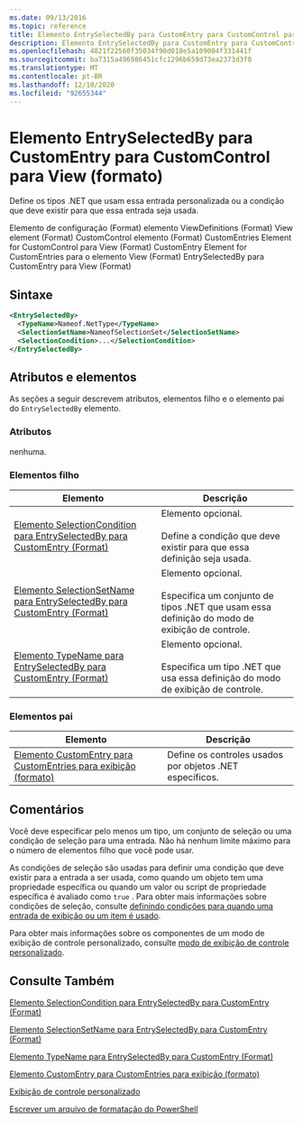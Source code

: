```yaml
---
ms.date: 09/13/2016
ms.topic: reference
title: Elemento EntrySelectedBy para CustomEntry para CustomControl para View (formato)
description: Elemento EntrySelectedBy para CustomEntry para CustomControl para View (formato)
ms.openlocfilehash: 4821f22560f35034f90d018e5a109004f331441f
ms.sourcegitcommit: ba7315a496986451cfc1296b659d73ea2373d3f0
ms.translationtype: MT
ms.contentlocale: pt-BR
ms.lasthandoff: 12/10/2020
ms.locfileid: "92655344"
---
```

# <a name="entryselectedby-element-for-customentry-for-customcontrol-for-view-format"></a>Elemento EntrySelectedBy para CustomEntry para CustomControl para View (formato)

Define os tipos .NET que usam essa entrada personalizada ou a condição que deve existir para que essa entrada seja usada.

Elemento de configuração (Format) elemento ViewDefinitions (Format) View element (Format) CustomControl elemento (Format) CustomEntries Element for CustomControl para View (Format) CustomEntry Element for CustomEntries para o elemento View (Format) EntrySelectedBy para CustomEntry para View (Format)

## <a name="syntax"></a>Sintaxe

```xml
<EntrySelectedBy>
  <TypeName>Nameof.NetType</TypeName>
  <SelectionSetName>NameofSelectionSet</SelectionSetName>
  <SelectionCondition>...</SelectionCondition>
</EntrySelectedBy>
```

## <a name="attributes-and-elements"></a>Atributos e elementos

As seções a seguir descrevem atributos, elementos filho e o elemento pai do `EntrySelectedBy` elemento.

### <a name="attributes"></a>Atributos

nenhuma.

### <a name="child-elements"></a>Elementos filho

|Elemento|Descrição|
|-------------|-----------------|
|[Elemento SelectionCondition para EntrySelectedBy para CustomEntry (Format)](./selectioncondition-element-for-entryselectedby-for-customcontrol-format.md)|Elemento opcional.<br /><br /> Define a condição que deve existir para que essa definição seja usada.|
|[Elemento SelectionSetName para EntrySelectedBy para CustomEntry (Format)](./selectionsetname-element-for-entryselectedby-for-customcontrol-for-view-format.md)|Elemento opcional.<br /><br /> Especifica um conjunto de tipos .NET que usam essa definição do modo de exibição de controle.|
|[Elemento TypeName para EntrySelectedBy para CustomEntry (Format)](./typename-element-for-selectioncondition-for-customcontrol-for-view-format.md)|Elemento opcional.<br /><br /> Especifica um tipo .NET que usa essa definição do modo de exibição de controle.|

### <a name="parent-elements"></a>Elementos pai

|Elemento|Descrição|
|-------------|-----------------|
|[Elemento CustomEntry para CustomEntries para exibição (formato)](./customentry-element-for-customentries-for-customcontrol-for-view-format.md)|Define os controles usados por objetos .NET específicos.|

## <a name="remarks"></a>Comentários

Você deve especificar pelo menos um tipo, um conjunto de seleção ou uma condição de seleção para uma entrada. Não há nenhum limite máximo para o número de elementos filho que você pode usar.

As condições de seleção são usadas para definir uma condição que deve existir para a entrada a ser usada, como quando um objeto tem uma propriedade específica ou quando um valor ou script de propriedade específica é avaliado como `true` . Para obter mais informações sobre condições de seleção, consulte [definindo condições para quando uma entrada de exibição ou um item é usado](./defining-conditions-for-displaying-data.md).

Para obter mais informações sobre os componentes de um modo de exibição de controle personalizado, consulte [modo de exibição de controle personalizado](./creating-custom-controls.md).

## <a name="see-also"></a>Consulte Também

[Elemento SelectionCondition para EntrySelectedBy para CustomEntry (Format)](./selectioncondition-element-for-entryselectedby-for-customcontrol-format.md)

[Elemento SelectionSetName para EntrySelectedBy para CustomEntry (Format)](./selectionsetname-element-for-entryselectedby-for-customcontrol-for-view-format.md)

[Elemento TypeName para EntrySelectedBy para CustomEntry (Format)](./typename-element-for-selectioncondition-for-customcontrol-for-view-format.md)

[Elemento CustomEntry para CustomEntries para exibição (formato)](./customentry-element-for-customentries-for-customcontrol-for-view-format.md)

[Exibição de controle personalizado](./creating-custom-controls.md)

[Escrever um arquivo de formatação do PowerShell](./writing-a-powershell-formatting-file.md)
